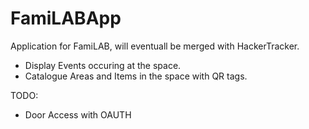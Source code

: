 FamiLABApp
==========

Application for FamiLAB, will eventuall be merged with HackerTracker.

- Display Events occuring at the space.
- Catalogue Areas and Items in the space with QR tags.

TODO:
- Door Access with OAUTH


